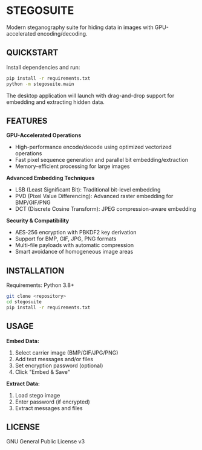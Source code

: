 # STEGOSUITE

Modern steganography suite for hiding data in images with GPU-accelerated encoding/decoding.

## QUICKSTART

Install dependencies and run:

```bash
pip install -r requirements.txt
python -m stegosuite.main
```

The desktop application will launch with drag-and-drop support for embedding and extracting hidden data.

## FEATURES

**GPU-Accelerated Operations**
- High-performance encode/decode using optimized vectorized operations
- Fast pixel sequence generation and parallel bit embedding/extraction
- Memory-efficient processing for large images

**Advanced Embedding Techniques**
- LSB (Least Significant Bit): Traditional bit-level embedding
- PVD (Pixel Value Differencing): Advanced raster embedding for BMP/GIF/PNG
- DCT (Discrete Cosine Transform): JPEG compression-aware embedding

**Security & Compatibility**
- AES-256 encryption with PBKDF2 key derivation
- Support for BMP, GIF, JPG, PNG formats
- Multi-file payloads with automatic compression
- Smart avoidance of homogeneous image areas

## INSTALLATION

Requirements: Python 3.8+

```bash
git clone <repository>
cd stegosuite
pip install -r requirements.txt
```

## USAGE

**Embed Data:**
1. Select carrier image (BMP/GIF/JPG/PNG)
2. Add text messages and/or files
3. Set encryption password (optional)
4. Click "Embed & Save"

**Extract Data:**
1. Load stego image
2. Enter password (if encrypted)
3. Extract messages and files

## LICENSE

GNU General Public License v3
